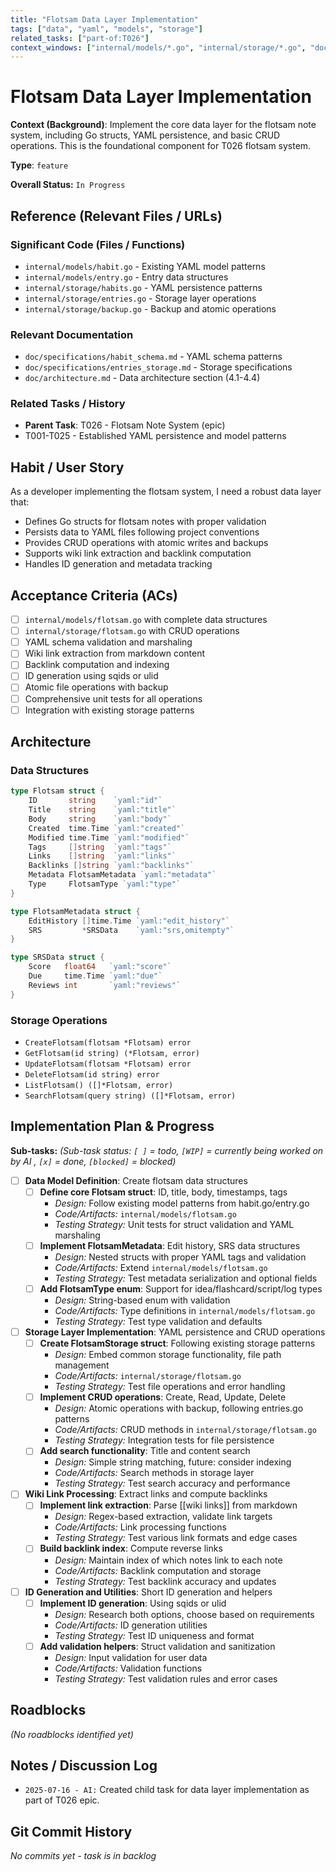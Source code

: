 ```yaml
---
title: "Flotsam Data Layer Implementation"
tags: ["data", "yaml", "models", "storage"]
related_tasks: ["part-of:T026"]
context_windows: ["internal/models/*.go", "internal/storage/*.go", "doc/specifications/*.md", "CLAUDE.md"]
---
```

# Flotsam Data Layer Implementation

**Context (Background)**:
Implement the core data layer for the flotsam note system, including Go structs, YAML persistence, and basic CRUD operations. This is the foundational component for T026 flotsam system.

**Type**: `feature`

**Overall Status:** `In Progress`

## Reference (Relevant Files / URLs)

### Significant Code (Files / Functions)
- `internal/models/habit.go` - Existing YAML model patterns
- `internal/models/entry.go` - Entry data structures
- `internal/storage/habits.go` - YAML persistence patterns
- `internal/storage/entries.go` - Storage layer operations
- `internal/storage/backup.go` - Backup and atomic operations

### Relevant Documentation
- `doc/specifications/habit_schema.md` - YAML schema patterns
- `doc/specifications/entries_storage.md` - Storage specifications
- `doc/architecture.md` - Data architecture section (4.1-4.4)

### Related Tasks / History
- **Parent Task**: T026 - Flotsam Note System (epic)
- T001-T025 - Established YAML persistence and model patterns

## Habit / User Story

As a developer implementing the flotsam system, I need a robust data layer that:
- Defines Go structs for flotsam notes with proper validation
- Persists data to YAML files following project conventions
- Provides CRUD operations with atomic writes and backups
- Supports wiki link extraction and backlink computation
- Handles ID generation and metadata tracking

## Acceptance Criteria (ACs)

- [ ] `internal/models/flotsam.go` with complete data structures
- [ ] `internal/storage/flotsam.go` with CRUD operations
- [ ] YAML schema validation and marshaling
- [ ] Wiki link extraction from markdown content
- [ ] Backlink computation and indexing
- [ ] ID generation using sqids or ulid
- [ ] Atomic file operations with backup
- [ ] Comprehensive unit tests for all operations
- [ ] Integration with existing storage patterns

## Architecture

### Data Structures
```go
type Flotsam struct {
    ID       string    `yaml:"id"`
    Title    string    `yaml:"title"`
    Body     string    `yaml:"body"`
    Created  time.Time `yaml:"created"`
    Modified time.Time `yaml:"modified"`
    Tags     []string  `yaml:"tags"`
    Links    []string  `yaml:"links"`
    Backlinks []string `yaml:"backlinks"`
    Metadata FlotsamMetadata `yaml:"metadata"`
    Type     FlotsamType `yaml:"type"`
}

type FlotsamMetadata struct {
    EditHistory []time.Time `yaml:"edit_history"`
    SRS         *SRSData    `yaml:"srs,omitempty"`
}

type SRSData struct {
    Score   float64   `yaml:"score"`
    Due     time.Time `yaml:"due"`
    Reviews int       `yaml:"reviews"`
}
```

### Storage Operations
- `CreateFlotsam(flotsam *Flotsam) error`
- `GetFlotsam(id string) (*Flotsam, error)`
- `UpdateFlotsam(flotsam *Flotsam) error`
- `DeleteFlotsam(id string) error`
- `ListFlotsam() ([]*Flotsam, error)`
- `SearchFlotsam(query string) ([]*Flotsam, error)`

## Implementation Plan & Progress

**Sub-tasks:**
*(Sub-task status: `[ ]` = todo, `[WIP]` = currently being worked on by AI , `[x]` = done, `[blocked]` = blocked)*

- [ ] **Data Model Definition**: Create flotsam data structures
  - [ ] **Define core Flotsam struct**: ID, title, body, timestamps, tags
    - *Design:* Follow existing model patterns from habit.go/entry.go
    - *Code/Artifacts:* `internal/models/flotsam.go`
    - *Testing Strategy:* Unit tests for struct validation and YAML marshaling
  - [ ] **Implement FlotsamMetadata**: Edit history, SRS data structures
    - *Design:* Nested structs with proper YAML tags and validation
    - *Code/Artifacts:* Extend `internal/models/flotsam.go`
    - *Testing Strategy:* Test metadata serialization and optional fields
  - [ ] **Add FlotsamType enum**: Support for idea/flashcard/script/log types
    - *Design:* String-based enum with validation
    - *Code/Artifacts:* Type definitions in `internal/models/flotsam.go`
    - *Testing Strategy:* Test type validation and defaults

- [ ] **Storage Layer Implementation**: YAML persistence and CRUD operations
  - [ ] **Create FlotsamStorage struct**: Following existing storage patterns
    - *Design:* Embed common storage functionality, file path management
    - *Code/Artifacts:* `internal/storage/flotsam.go`
    - *Testing Strategy:* Test file operations and error handling
  - [ ] **Implement CRUD operations**: Create, Read, Update, Delete
    - *Design:* Atomic operations with backup, following entries.go patterns
    - *Code/Artifacts:* CRUD methods in `internal/storage/flotsam.go`
    - *Testing Strategy:* Integration tests for file persistence
  - [ ] **Add search functionality**: Title and content search
    - *Design:* Simple string matching, future: consider indexing
    - *Code/Artifacts:* Search methods in storage layer
    - *Testing Strategy:* Test search accuracy and performance

- [ ] **Wiki Link Processing**: Extract links and compute backlinks
  - [ ] **Implement link extraction**: Parse [[wiki links]] from markdown
    - *Design:* Regex-based extraction, validate link targets
    - *Code/Artifacts:* Link processing functions
    - *Testing Strategy:* Test various link formats and edge cases
  - [ ] **Build backlink index**: Compute reverse links
    - *Design:* Maintain index of which notes link to each note
    - *Code/Artifacts:* Backlink computation and storage
    - *Testing Strategy:* Test backlink accuracy and updates

- [ ] **ID Generation and Utilities**: Short ID generation and helpers
  - [ ] **Implement ID generation**: Using sqids or ulid
    - *Design:* Research both options, choose based on requirements
    - *Code/Artifacts:* ID generation utilities
    - *Testing Strategy:* Test ID uniqueness and format
  - [ ] **Add validation helpers**: Struct validation and sanitization
    - *Design:* Input validation for user data
    - *Code/Artifacts:* Validation functions
    - *Testing Strategy:* Test validation rules and error cases

## Roadblocks

*(No roadblocks identified yet)*

## Notes / Discussion Log

- `2025-07-16 - AI:` Created child task for data layer implementation as part of T026 epic.

## Git Commit History

*No commits yet - task is in backlog*